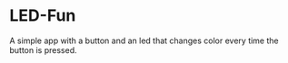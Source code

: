 # LED-Fun
 A simple app with a button and an led that changes color every time the button is pressed.
